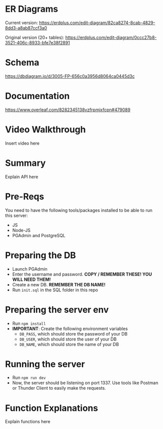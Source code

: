 # ER Diagrams 
Current version: https://erdplus.com/edit-diagram/82ca8274-8cab-4829-8dd3-a8ab87ccf3a0

Original version (20+ tables): https://erdplus.com/edit-diagram/0ccc27b8-3521-406c-8933-bfe7e38f2891 

# Schema
https://dbdiagram.io/d/3005-FP-656c0a3956d8064ca0445d3c

# Documentation
https://www.overleaf.com/8282345138vzfrpmjxfcpn#479089 

# Video Walkthrough
Insert video here

# Summary
Explain API here

# Pre-Reqs
You need to have the following tools/packages installed to be able to run this server:
- JS
- Node-JS
- PGAdmin and PostgreSQL

# Preparing the DB
- Launch PGAdmin
- Enter the username and password. **COPY / REMEMBER THESE! YOU WILL NEED THEM!**
- Create a new DB. **REMEMBER THE DB NAME!**
- Run `init.sql` in the SQL folder in this repo

# Preparing the server env
- Run `npm install`
- **IMPORTANT**: Create the following environment variables
    - `DB_PASS`, which should store the password of your DB
    - `DB_USER`, which should store the user of your DB
    - `DB_NAME`, which should store the name of your DB

# Running the server
- Run `npm run dev`
- Now, the server should be listening on port 1337. Use tools like Postman or Thunder Client to easily make the requests.

# Function Explanations
Explain functions here 
